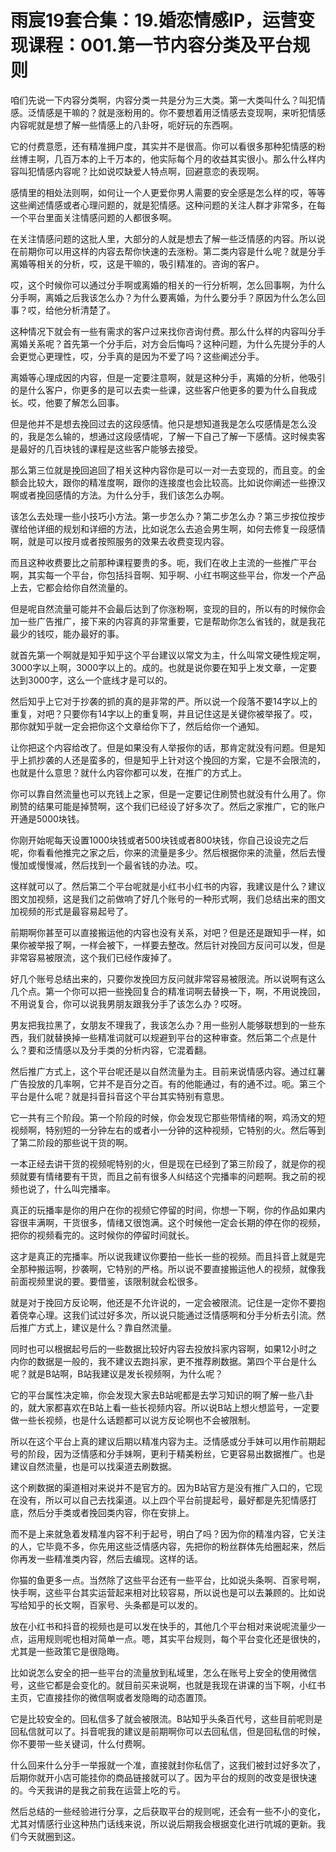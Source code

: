 # 雨宸19套合集：19.婚恋情感IP，运营变现课程：001.第一节内容分类及平台规则

咱们先说一下内容分类啊，内容分类一共是分为三大类。第一大类叫什么？叫犯情感。泛情感是干嘛的？就是涨粉用的。你不要想着用泛情感去变现啊，来听犯情感内容呢就是想了解一些情感上的八卦呀，呃好玩的东西啊。

它的付费意愿，还有精准拥户度，其实并不是很高。你可以看很多那种犯情感的粉丝博主啊，几百万本的上千万本的，他实际每个月的收益其实很小。那么什么样内容叫犯情感内容呢？比如说哎缺爱人特点啊，回避意恋的表现啊。

感情里的相处法则啊，如何让一个人更爱你男人需要的安全感是怎么样的哎，等等这些阐述情感或者心理问题的，就是犯情感。这种问题的关注人群才非常多，在每一个平台里面关注情感问题的人都很多啊。

在关注情感问题的这批人里，大部分的人就是想去了解一些泛情感的内容。所以说在前期你可以用这样的内容去帮你快速的去涨粉。第二类内容是什么呢？就是分手离婚等相关的分析，哎，这是干嘛的，吸引精准的。咨询的客户。

哎，这个时候你可以通过分手啊或离婚的相关的一行分析啊，怎么回事啊，为什么分手啊，离婚之后我该怎么办？为什么要离婚，为什么要分手？原因为什么怎么回事？哎，给他分析清楚了。

这种情况下就会有一些有需求的客户过来找你咨询付费。那么什么样的内容叫分手离婚关系呢？首先第一个分手后，对方会后悔吗？这种问题，为什么先提分手的人会更觉心更理性，哎，分手真的是因为不爱了吗？这些阐述分手。

离婚等心理成因的内容，但是一定要注意啊，就是这种分手，离婚的分析，他吸引的是什么客户，你更多的是可以去卖一些课，这些客户他更多的要为什么自我成长。哎，他要了解怎么回事。

但是他并不是想去挽回过去的这段感情。他只是想知道我是怎么哎感情是怎么没的，我是怎么输的，想通过这段感情呢，了解一下自己了解一下感情。这时候卖客是最好的几百块钱的课程是这些客户能够去接受。

那么第三位就是挽回追回了相关这种内容你是可以一对一去变现的，而且变。的金额会比较大，跟你的精准度啊，跟你的连接度也会比较高。比如说你阐述一些撩汉啊或者挽回感情的方法。为什么分手，我们该怎么办啊。

该怎么去处理一些小技巧小方法。第一步怎么办？第二步怎么办？第三步按位按步骤给他详细的规划和详细的方法，比如说怎么去追会男生啊，如何去修复一段感情啊，就是可以按月或者按照服务的效果去收费变现内容。

而且这种收费要比之前那种课程要贵的多。呃，我们在收上主流的一些推广平台啊，其实每一个平台，你包括抖音啊、知乎啊、小红书啊这些平台，你发一个产品上去，它都会给你自然流量的。

但是呢自然流量可能并不会最后达到了你涨粉啊，变现的目的，所以有的时候你会加一些广告推广，接下来的内容真的非常重要，它是帮助你怎么省钱的，就是我花最少的钱哎，能办最好的事。

就首先第一个啊就是知乎知乎这个平台建议以常文为主，什么叫常文硬性规定啊，3000字以上啊，3000字以上的。成的。也就是说你要在知乎上发文章，一定要达到3000字，这么一个底线才是可以的。

然后知乎上它对于抄袭的抓的真的是非常的严。所以说一个段落不要14字以上的重复，对吧？只要你有14字以上的重复啊，并且记住这是关键你被举报了。哎，那你就知乎就一定会把你这个文章给你下了，然后给你一个通知。

让你把这个内容给改了。但是如果没有人举报你的话，那肯定就没有问题。但是知乎上抓抄袭的人还是蛮多的，但是知乎上针对这个挽回的方案，它是不会限流的，也就是什么意思？就什么内容你都可以发，在推广的方式上。

你可以靠自然流量也可以充钱上之家，但是一定要记住刷赞也就没有什么用了。你刷赞的结果可能是掉赞啊，这个我们已经设了好多次了。然后之家推广，它的账户开通是5000块钱。

你刚开始呢每天设置1000块钱或者500块钱或者800块钱，你自己设设完之后呢，你看看他推完之家之后，你来的流量是多少。然后根据你来的流量，然后去慢慢加或慢慢减，然后找到一个最省钱的办法。哎。

这样就可以了。然后第二个平台呢就是小红书小红书的内容，我建议是什么？建议图文加视频，这是我们之前做响了好几个账号的一种形式啊，我们总结出来的图文加视频的形式是最容易起号了。

前期啊你甚至可以直接搬运他的内容也没有关系，对吧？但是还是跟知乎一样，如果你被举报了啊，一样会被下，一样要去整改。然后针对挽回方反问可以发，但是非常容易被限流，这个我们已经作废掉了。

好几个账号总结出来的，只要你发挽回方反问就非常容易被限流。所以说啊有这么几个点。第一个你可以把一些挽回复合的精准词啊去替换一下，啊，不用说挽回，不用说复合，你可以说我男朋友跟我分手了该怎么办？哎呀。

男友把我拉黑了，女朋友不理我了，我该怎么办？用一些别人能够联想到的一些东西，我们就替换掉一些精准词就可以规避到平台的这种审查。然后第二个点是什么？要和泛情感以及分手类的分析内容，它混着翻。

然后推广方式上，这个平台呢还是以自然流量为主。目前来说情感内容。通过红薯广告投放的几率啊，它并不是百分之百。有的他能通过，有的通不过。呃。第三个平台是什么呢？就是抖音抖音这个平台其实特别有意思。

它一共有三个阶段。第一个阶段的时候，你会发现它那些带情绪的啊，鸡汤文的短视频啊，特别短的一分钟左右的或者小一分钟的这种视频，它特别的火。然后等到了第二阶段的那些说干货的啊。

一本正经去讲干货的视频呢特别的火，但是现在已经到了第三阶段了，就是你的视频就要有情绪要有干货，而且之前有很多人纠结这个完播率的问题啊。我之前的视频也说了，什么叫完播率。

真正的玩播率是你的用户在你的视频它停留的时间，你想一下啊，你的作品如果内容很丰满啊，干货很多，情绪又很饱满。这个时候他一定会长期的停在你的视频，把你的视频看完的。这时候你的停留时间就长。

这才是真正的完播率。所以说我建议你要拍一些长一些的视频。而且抖音上就是完全那种搬运啊，抄袭啊，它特别的严格。所以说不要直接搬运他人的视频，就像我前面视频里说的要。要借鉴，该限制就会松很多。

就是对于挽回方反论啊，他还是不允许说的，一定会被限流。记住是一定你不要抱着侥幸心理。这我们试过好多次，所以说只能通过泛情感啊和分手分析去引流。然后推广方式上，建议是什么？靠自然流量。

同时也可以根据起号后的一些数据比较好内容去投放抖家内容啊，如果12小时之内你的数据是一般的，我不建议去跑抖家，更不推荐刷数据。第四个平台是什么呢？就是B站啊，B站我建议是发长视频啊，为什么呢？

它的平台属性决定嘛，你会发现大家去B站呢都是去学习知识的啊了解一些八卦的，就大家都喜欢在B站上看一些长视频内容。所以说B站上想火想监号，一定要做一些长视频，也是什么话题都可以说方反论啊也不会被限制。

所以在这个平台上真的建议后期以精准内容为主。泛情感或分手妹可以用作前期起号的阶段，因为泛情感和分手妹啊，更利于精美粉丝，它更容易出数据推广。也是建议自然流量，也是可以找渠道去刷数据。

这个刷数据的渠道相对来说并不是官方的。因为B站官方是没有推广入口的，它现在没有，所以可以自己去找渠道。以上四个平台前提起号，最好都是先犯情感打底，然后分手类或者挽回类内容，你在安排上。

而不是上来就急着发精准内容不利于起号，明白了吗？因为你的精准内容，它关注的人，它毕竟不多，你先用这些泛情感内容，先把你的粉丝群体先给圈起来，然后你再发一些精准类内容，然后去编现。这样的话。

你猫的鱼更多一点。当然除了这些平台还有一些平台，比如说头条啊、百家号啊，快手啊，这些平台其实运营起来相对比较容易，所以说也是可以去兼顾的。比如说写给知乎的长文啊，百家号、头条都是可以发的。

放在小红书和抖音的视频也是可以发在快手的，其他几个平台相对来说呢流量少一点，运用规则呢也相对简单一点。嗯，其实平台规则，每个平台变化还是很快的，尤其是一些政策它是很隐晦。

比如说怎么安全的把一些平台的流量放到私域里，怎么在账号上安全的使用微信号，这些它都是会变化的。就目前买来说啊，也就是我现在讲课的当下啊，小红书主页，它直接挂你的微信啊或者发隐晦的动态置顶。

它是比较安全的。回私信多了就会被限流。B站知乎头条百代号，这些目前呢则是回私信就可以了。抖音呢我的建议是前期啊你可以去回私信，但是回私信的时候，你不要带一些关键词，什么付费啊。

什么回来什么分手一举报就一个准，直接就封你私信了，这我们被封过好多次了，后期你就开小店可能挂你的商品链接就可以了。因为平台的规则的改变是很快速的。今天我讲的是我之前我在运营上吃的亏。

然后总结的一些经验进行分享，之后获取平台的规则呢，还会有一些不小的变化，尤其对情感行业这种热门话线来说，所以说后期我会根据变化进行吭城的更新。我们今天就圈到这。

